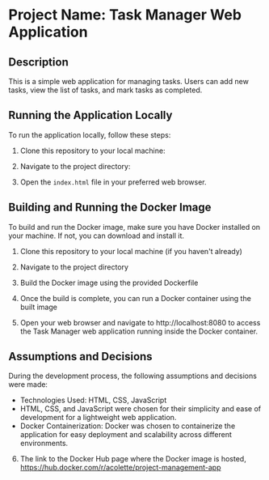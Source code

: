 # Project Name: Task Manager Web Application

## Description
This is a simple web application for managing tasks. Users can add new tasks, view the list of tasks, and mark tasks as completed.

## Running the Application Locally
To run the application locally, follow these steps:

1. Clone this repository to your local machine:

2. Navigate to the project directory:

3. Open the `index.html` file in your preferred web browser.

## Building and Running the Docker Image
To build and run the Docker image, make sure you have Docker installed on your machine. If not, you can download and install it.

1. Clone this repository to your local machine (if you haven't already)

2. Navigate to the project directory

3. Build the Docker image using the provided Dockerfile

4. Once the build is complete, you can run a Docker container using the built image

5. Open your web browser and navigate to http://localhost:8080 to access the Task Manager web application running inside the Docker container.

## Assumptions and Decisions
During the development process, the following assumptions and decisions were made:

- Technologies Used: HTML, CSS, JavaScript
- HTML, CSS, and JavaScript were chosen for their simplicity and ease of development for a lightweight web application.
- Docker Containerization: Docker was chosen to containerize the application for easy deployment and scalability across different environments.
6. The link to the Docker Hub page where the Docker image is hosted, https://hub.docker.com/r/acolette/project-management-app
